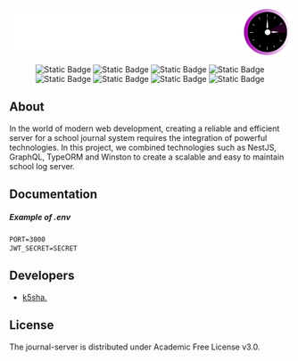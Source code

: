 <p align="center">
  <a href="https://github.com/k5sha/vchasno-client" target="blank"><img src="https://raw.githubusercontent.com/k5sha/vchasno-client/a3ffb44993eaad92ec135645a644fe4b4553da64/public/logo2.svg" width="520" alt="Vchasno logo" /></a>
</p>

<p align="center">
  <img alt="Static Badge" src="https://img.shields.io/badge/version-1.0.4--beta-blue">
  <img alt="Static Badge" src="https://img.shields.io/badge/node-v18.17.0-blueviolet">
  <img alt="Static Badge" src="https://img.shields.io/badge/npm-v9.8.1-green">
  <img alt="Static Badge" src="https://img.shields.io/badge/typescript-v5.1.3-blue">
  <img alt="Static Badge" src="https://img.shields.io/badge/nest_js-v10.0.0-red">
  <img alt="Static Badge" src="https://img.shields.io/badge/graphQL-v16.8.1-pink">
  <img alt="Static Badge" src="https://img.shields.io/badge/log-enabled-green">
  <img alt="Static Badge" src="https://img.shields.io/badge/license-Academic_Free_License_v3.0-blue">
</p>

## About

In the world of modern web development, creating a reliable and efficient server for a school journal system requires the integration of powerful technologies. In this project, we combined technologies such as NestJS, GraphQL, TypeORM and Winston to create a scalable and easy to maintain school log server.

## Documentation

##### Example of .env

```
PORT=3000
JWT_SECRET=SECRET
```

## Developers

- [k5sha.](https://github.com/k5sha)

## License

The journal-server is distributed under Academic Free License v3.0.
